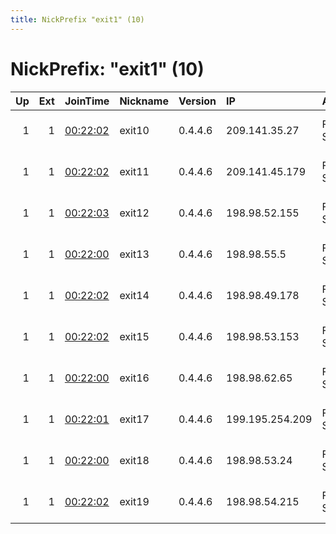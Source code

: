 ```yaml
---
title: NickPrefix "exit1" (10)
---
```


# NickPrefix: "exit1" (10)

|   Up |   Ext | JoinTime                                                                                            | Nickname   | Version   | IP              | AS                 | CC   |   ORp |   Dirp | OS    | Contact                    |   eFamMembers |
|-----:|------:|:----------------------------------------------------------------------------------------------------|:-----------|:----------|:----------------|:-------------------|:-----|------:|-------:|:------|:---------------------------|--------------:|
|    1 |     1 | [00:22:02](https://metrics.torproject.org/rs.html#details/B246722540246574FF3D934A46803D313E672279) | exit10     | 0.4.4.6   | 209.141.35.27   | FranTech Solutions | us   |   443 |      0 | Linux | oxds at protonmail dot org |            43 |
|    1 |     1 | [00:22:02](https://metrics.torproject.org/rs.html#details/1A55DDBB769D1E565472E536A60DC2CA7402E47A) | exit11     | 0.4.4.6   | 209.141.45.179  | FranTech Solutions | us   |   443 |      0 | Linux | oxds at protonmail dot org |            43 |
|    1 |     1 | [00:22:03](https://metrics.torproject.org/rs.html#details/45746E17E456968FFA96C21ECDE1934583A876FD) | exit12     | 0.4.4.6   | 198.98.52.155   | FranTech Solutions | us   |   443 |      0 | Linux | oxds at protonmail dot org |            43 |
|    1 |     1 | [00:22:00](https://metrics.torproject.org/rs.html#details/82286B6BEA243946A9869D95B4F555A935F208E3) | exit13     | 0.4.4.6   | 198.98.55.5     | FranTech Solutions | us   |   443 |      0 | Linux | oxds at protonmail dot org |            43 |
|    1 |     1 | [00:22:02](https://metrics.torproject.org/rs.html#details/7871105F981D6B8E0A35DEA3EE91C3F56D03A3A7) | exit14     | 0.4.4.6   | 198.98.49.178   | FranTech Solutions | us   |   443 |      0 | Linux | oxds at protonmail dot org |            43 |
|    1 |     1 | [00:22:02](https://metrics.torproject.org/rs.html#details/0E7C7B8519D87A904222E4C48C9D9C25D002D3AB) | exit15     | 0.4.4.6   | 198.98.53.153   | FranTech Solutions | us   |   443 |      0 | Linux | oxds at protonmail dot org |            43 |
|    1 |     1 | [00:22:00](https://metrics.torproject.org/rs.html#details/51E3ADBE3AEA99224283F84CB28D50A9150B8223) | exit16     | 0.4.4.6   | 198.98.62.65    | FranTech Solutions | us   |   443 |      0 | Linux | oxds at protonmail dot org |            43 |
|    1 |     1 | [00:22:01](https://metrics.torproject.org/rs.html#details/31265E2638F2382A75A76175995EC8E37962A3E3) | exit17     | 0.4.4.6   | 199.195.254.209 | FranTech Solutions | us   |   443 |      0 | Linux | oxds at protonmail dot org |            43 |
|    1 |     1 | [00:22:00](https://metrics.torproject.org/rs.html#details/CEC255B3672186E954ABE0BA2C970A04FA93D69A) | exit18     | 0.4.4.6   | 198.98.53.24    | FranTech Solutions | us   |   443 |      0 | Linux | oxds at protonmail dot org |            43 |
|    1 |     1 | [00:22:02](https://metrics.torproject.org/rs.html#details/78B8F706BEA8414FF0006F27F6061A6D7FB9A99E) | exit19     | 0.4.4.6   | 198.98.54.215   | FranTech Solutions | us   |   443 |      0 | Linux | oxds at protonmail dot org |            43 |
